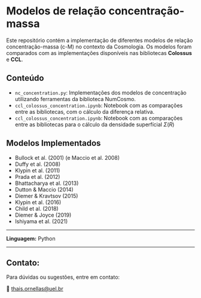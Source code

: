 # Modelos de relação concentração-massa

Este repositório contém a implementação de diferentes modelos de relação concentração-massa (c-M) no contexto da Cosmologia. Os modelos foram comparados com as implementações disponíveis nas bibliotecas **Colossus** e **CCL**.

## Conteúdo

- `nc_concentration.py`: Implementações dos modelos de concentração utilizando ferramentas da biblioteca NumCosmo.
- `ccl_colossus_concentration.ipynb`: Notebook com as comparações entre as bibliotecas, com o cálculo da diferença relativa.
-  `ccl_colossus_concentration.ipynb`: Notebook com as comparações entre as bibliotecas para o cálculo da densidade superfícial $\Sigma(R)$


## Modelos Implementados

- Bullock et al. (2001) (e Maccio et al. 2008)
- Duffy et al. (2008)
- Klypin et al. (2011)
- Prada et al. (2012)
- Bhattacharya et al. (2013)
- Dutton & Maccio (2014)
- Diemer & Kravtsov (2015)
- Klypin et al. (2016)
- Child et al. (2018)
- Diemer & Joyce (2019)
- Ishiyama et al. (2021)

---

**Linguagem:** Python

---

## Contato:
Para dúvidas ou sugestões, entre em contato:

📧 thais.ornellas@uel.br
